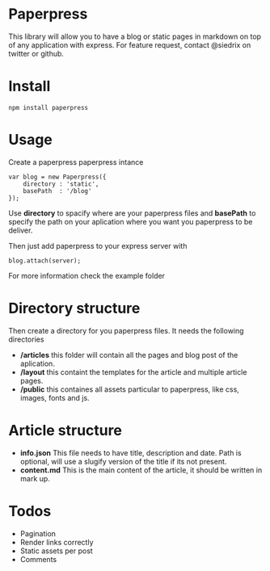 # Paperpress

This library will allow you to have a blog or static pages in markdown on top of any application with express. For feature request, contact @siedrix on twitter or github.

# Install

    npm install paperpress
    
# Usage

Create a paperpress paperpress intance

    var blog = new Paperpress({
        directory : 'static',
        basePath  : '/blog'
    });
    
Use **directory** to spacify where are your paperpress files and **basePath** to specify the path on your aplication where you want you paperpress to be deliver.

Then just add paperpress to your express server with

    blog.attach(server);
    
For more information check the example folder

# Directory structure

Then create a directory for you paperpress files. It needs the following directories

- **/articles** this folder will contain all the pages and blog post of the aplication.
- **/layout** this containt the templates for the article and multiple article pages.
- **/public** this containes all assets particular to paperpress, like css, images, fonts and js.

# Article structure

- **info.json** This file needs to have title, description and date. Path is optional, will use a slugify version of the title if its not present.
- **content.md** This is the main content of the article, it should be written in mark up.

# Todos

- Pagination
- Render links correctly
- Static assets per post
- Comments
